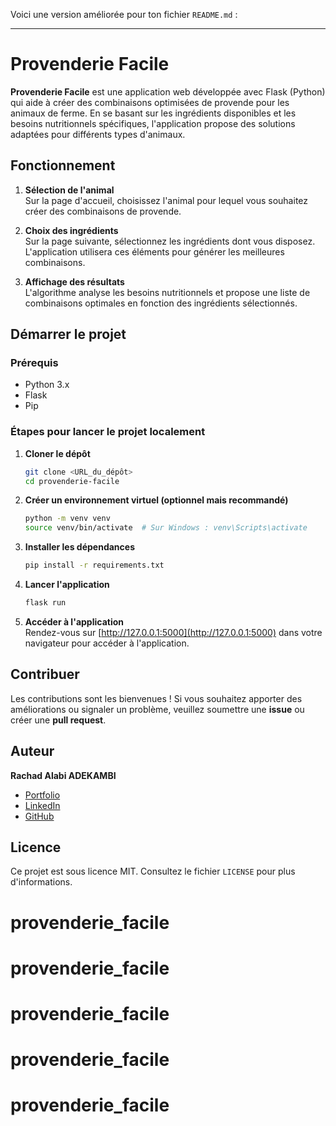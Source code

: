 Voici une version améliorée pour ton fichier `README.md` :

---

# Provenderie Facile

**Provenderie Facile** est une application web développée avec Flask (Python) qui aide à créer des combinaisons optimisées de provende pour les animaux de ferme. En se basant sur les ingrédients disponibles et les besoins nutritionnels spécifiques, l'application propose des solutions adaptées pour différents types d'animaux.

## Fonctionnement

1. **Sélection de l'animal**  
   Sur la page d'accueil, choisissez l'animal pour lequel vous souhaitez créer des combinaisons de provende.
   
2. **Choix des ingrédients**  
   Sur la page suivante, sélectionnez les ingrédients dont vous disposez. L'application utilisera ces éléments pour générer les meilleures combinaisons.

3. **Affichage des résultats**  
   L'algorithme analyse les besoins nutritionnels et propose une liste de combinaisons optimales en fonction des ingrédients sélectionnés.

## Démarrer le projet

### Prérequis

- Python 3.x
- Flask
- Pip

### Étapes pour lancer le projet localement

1. **Cloner le dépôt**
   ```bash
   git clone <URL_du_dépôt>
   cd provenderie-facile
   ```

2. **Créer un environnement virtuel (optionnel mais recommandé)**
   ```bash
   python -m venv venv
   source venv/bin/activate  # Sur Windows : venv\Scripts\activate
   ```

3. **Installer les dépendances**
   ```bash
   pip install -r requirements.txt
   ```

4. **Lancer l'application**
   ```bash
   flask run
   ```

5. **Accéder à l'application**  
   Rendez-vous sur [http://127.0.0.1:5000](http://127.0.0.1:5000) dans votre navigateur pour accéder à l'application.

## Contribuer

Les contributions sont les bienvenues ! Si vous souhaitez apporter des améliorations ou signaler un problème, veuillez soumettre une **issue** ou créer une **pull request**.

## Auteur

**Rachad Alabi ADEKAMBI**

- [Portfolio](https://rachad-alabi-adekambi.github.io/portfolio/)
- [LinkedIn](https://github.com/Rachad-Alabi-ADEKAMBI/)
- [GitHub](https://www.linkedin.com/in/rachad-alabi-adekambi-2753a21b5/)

## Licence

Ce projet est sous licence MIT. Consultez le fichier `LICENSE` pour plus d'informations.
# provenderie_facile
# provenderie_facile
# provenderie_facile
# provenderie_facile
# provenderie_facile
